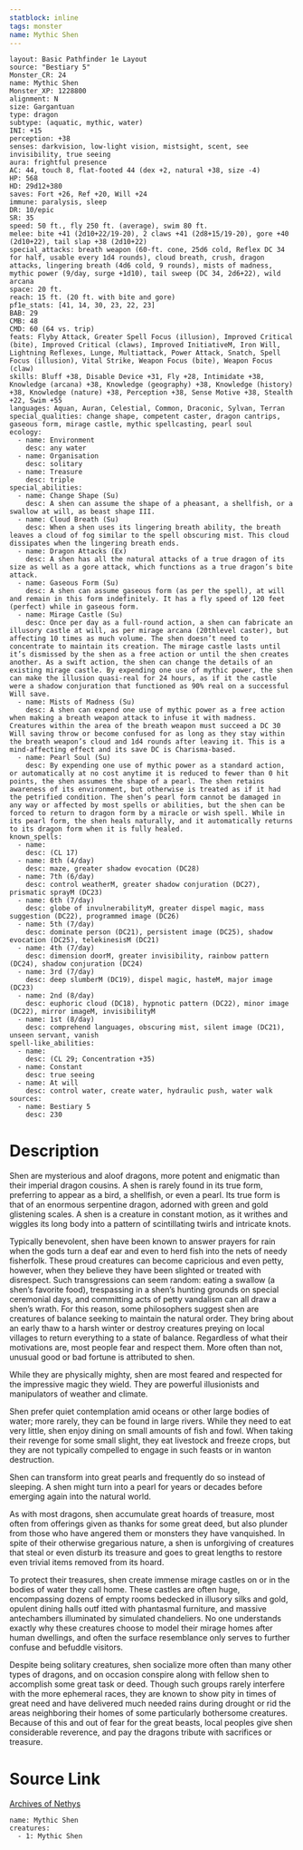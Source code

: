 ```yaml
---
statblock: inline
tags: monster
name: Mythic Shen
---
```

```statblock
layout: Basic Pathfinder 1e Layout
source: "Bestiary 5"
Monster_CR: 24
name: Mythic Shen
Monster_XP: 1228800
alignment: N
size: Gargantuan
type: dragon
subtype: (aquatic, mythic, water)
INI: +15
perception: +38
senses: darkvision, low-light vision, mistsight, scent, see invisibility, true seeing
aura: frightful presence
AC: 44, touch 8, flat-footed 44 (dex +2, natural +38, size -4)
HP: 568
HD: 29d12+380
saves: Fort +26, Ref +20, Will +24
immune: paralysis, sleep
DR: 10/epic
SR: 35
speed: 50 ft., fly 250 ft. (average), swim 80 ft.
melee: bite +41 (2d10+22/19-20), 2 claws +41 (2d8+15/19-20), gore +40 (2d10+22), tail slap +38 (2d10+22)
special_attacks: breath weapon (60-ft. cone, 25d6 cold, Reflex DC 34 for half, usable every 1d4 rounds), cloud breath, crush, dragon attacks, lingering breath (4d6 cold, 9 rounds), mists of madness, mythic power (9/day, surge +1d10), tail sweep (DC 34, 2d6+22), wild arcana
space: 20 ft.
reach: 15 ft. (20 ft. with bite and gore)
pf1e_stats: [41, 14, 30, 23, 22, 23]
BAB: 29
CMB: 48
CMD: 60 (64 vs. trip)
feats: Flyby Attack, Greater Spell Focus (illusion), Improved Critical (bite), Improved Critical (claws), Improved InitiativeM, Iron Will, Lightning Reflexes, Lunge, Multiattack, Power Attack, Snatch, Spell Focus (illusion), Vital Strike, Weapon Focus (bite), Weapon Focus (claw)
skills: Bluff +38, Disable Device +31, Fly +28, Intimidate +38, Knowledge (arcana) +38, Knowledge (geography) +38, Knowledge (history) +38, Knowledge (nature) +38, Perception +38, Sense Motive +38, Stealth +22, Swim +55
languages: Aquan, Auran, Celestial, Common, Draconic, Sylvan, Terran
special_qualities: change shape, competent caster, dragon cantrips, gaseous form, mirage castle, mythic spellcasting, pearl soul
ecology:
  - name: Environment
    desc: any water
  - name: Organisation
    desc: solitary
  - name: Treasure
    desc: triple
special_abilities:
  - name: Change Shape (Su)
    desc: A shen can assume the shape of a pheasant, a shellfish, or a swallow at will, as beast shape III.
  - name: Cloud Breath (Su)
    desc: When a shen uses its lingering breath ability, the breath leaves a cloud of fog similar to the spell obscuring mist. This cloud dissipates when the lingering breath ends.
  - name: Dragon Attacks (Ex)
    desc: A shen has all the natural attacks of a true dragon of its size as well as a gore attack, which functions as a true dragon’s bite attack.
  - name: Gaseous Form (Su)
    desc: A shen can assume gaseous form (as per the spell), at will and remain in this form indefinitely. It has a fly speed of 120 feet (perfect) while in gaseous form.
  - name: Mirage Castle (Su)
    desc: Once per day as a full-round action, a shen can fabricate an illusory castle at will, as per mirage arcana (20thlevel caster), but affecting 10 times as much volume. The shen doesn’t need to concentrate to maintain its creation. The mirage castle lasts until it’s dismissed by the shen as a free action or until the shen creates another. As a swift action, the shen can change the details of an existing mirage castle. By expending one use of mythic power, the shen can make the illusion quasi-real for 24 hours, as if it the castle were a shadow conjuration that functioned as 90% real on a successful Will save.
  - name: Mists of Madness (Su)
    desc: A shen can expend one use of mythic power as a free action when making a breath weapon attack to infuse it with madness. Creatures within the area of the breath weapon must succeed a DC 30 Will saving throw or become confused for as long as they stay within the breath weapon’s cloud and 1d4 rounds after leaving it. This is a mind-affecting effect and its save DC is Charisma-based.
  - name: Pearl Soul (Su)
    desc: By expending one use of mythic power as a standard action, or automatically at no cost anytime it is reduced to fewer than 0 hit points, the shen assumes the shape of a pearl. The shen retains awareness of its environment, but otherwise is treated as if it had the petrified condition. The shen’s pearl form cannot be damaged in any way or affected by most spells or abilities, but the shen can be forced to return to dragon form by a miracle or wish spell. While in its pearl form, the shen heals naturally, and it automatically returns to its dragon form when it is fully healed.
known_spells:
  - name:
    desc: (CL 17)
  - name: 8th (4/day)
    desc: maze, greater shadow evocation (DC28)
  - name: 7th (6/day)
    desc: control weatherM, greater shadow conjuration (DC27), prismatic sprayM (DC23)
  - name: 6th (7/day)
    desc: globe of invulnerabilityM, greater dispel magic, mass suggestion (DC22), programmed image (DC26)
  - name: 5th (7/day)
    desc: dominate person (DC21), persistent image (DC25), shadow evocation (DC25), telekinesisM (DC21)
  - name: 4th (7/day)
    desc: dimension doorM, greater invisibility, rainbow pattern (DC24), shadow conjuration (DC24)
  - name: 3rd (7/day)
    desc: deep slumberM (DC19), dispel magic, hasteM, major image (DC23)
  - name: 2nd (8/day)
    desc: euphoric cloud (DC18), hypnotic pattern (DC22), minor image (DC22), mirror imageM, invisibilityM
  - name: 1st (8/day)
    desc: comprehend languages, obscuring mist, silent image (DC21), unseen servant, vanish
spell-like_abilities:
  - name:
    desc: (CL 29; Concentration +35)
  - name: Constant
    desc: true seeing
  - name: At will
    desc: control water, create water, hydraulic push, water walk
sources:
  - name: Bestiary 5
    desc: 230
```
# Description
Shen are mysterious and aloof dragons, more potent and enigmatic than their imperial dragon cousins. A shen is rarely found in its true form, preferring to appear as a bird, a shellfish, or even a pearl. Its true form is that of an enormous serpentine dragon, adorned with green and gold glistening scales. A shen is a creature in constant motion, as it writhes and wiggles its long body into a pattern of scintillating twirls and intricate knots.

 Typically benevolent, shen have been known to answer prayers for rain when the gods turn a deaf ear and even to herd fish into the nets of needy fisherfolk. These proud creatures can become capricious and even petty, however, when they believe they have been slighted or treated with disrespect. Such transgressions can seem random: eating a swallow (a shen’s favorite food), trespassing in a shen’s hunting grounds on special ceremonial days, and committing acts of petty vandalism can all draw a shen’s wrath. For this reason, some philosophers suggest shen are creatures of balance seeking to maintain the natural order. They bring about an early thaw to a harsh winter or destroy creatures preying on local villages to return everything to a state of balance. Regardless of what their motivations are, most people fear and respect them. More often than not, unusual good or bad fortune is attributed to shen.

 While they are physically mighty, shen are most feared and respected for the impressive magic they wield. They are powerful illusionists and manipulators of weather and climate.

 Shen prefer quiet contemplation amid oceans or other large bodies of water; more rarely, they can be found in large rivers. While they need to eat very little, shen enjoy dining on small amounts of fish and fowl. When taking their revenge for some small slight, they eat livestock and freeze crops, but they are not typically compelled to engage in such feasts or in wanton destruction.

 Shen can transform into great pearls and frequently do so instead of sleeping. A shen might turn into a pearl for years or decades before emerging again into the natural world.

 As with most dragons, shen accumulate great hoards of treasure, most often from offerings given as thanks for some great deed, but also plunder from those who have angered them or monsters they have vanquished. In spite of their otherwise gregarious nature, a shen is unforgiving of creatures that steal or even disturb its treasure and goes to great lengths to restore even trivial items removed from its hoard.

 To protect their treasures, shen create immense mirage castles on or in the bodies of water they call home. These castles are often huge, encompassing dozens of empty rooms bedecked in illusory silks and gold, opulent dining halls outf itted with phantasmal furniture, and massive antechambers illuminated by simulated chandeliers. No one understands exactly why these creatures choose to model their mirage homes after human dwellings, and often the surface resemblance only serves to further confuse and befuddle visitors.

 Despite being solitary creatures, shen socialize more often than many other types of dragons, and on occasion conspire along with fellow shen to accomplish some great task or deed. Though such groups rarely interfere with the more ephemeral races, they are known to show pity in times of great need and have delivered much needed rains during drought or rid the areas neighboring their homes of some particularly bothersome creatures. Because of this and out of fear for the great beasts, local peoples give shen considerable reverence, and pay the dragons tribute with sacrifices or treasure.
# Source Link
[Archives of Nethys](https://aonprd.com/MythicMonsterDisplay.aspx?ItemName=Shen)
```encounter-table
name: Mythic Shen
creatures:
  - 1: Mythic Shen
```
